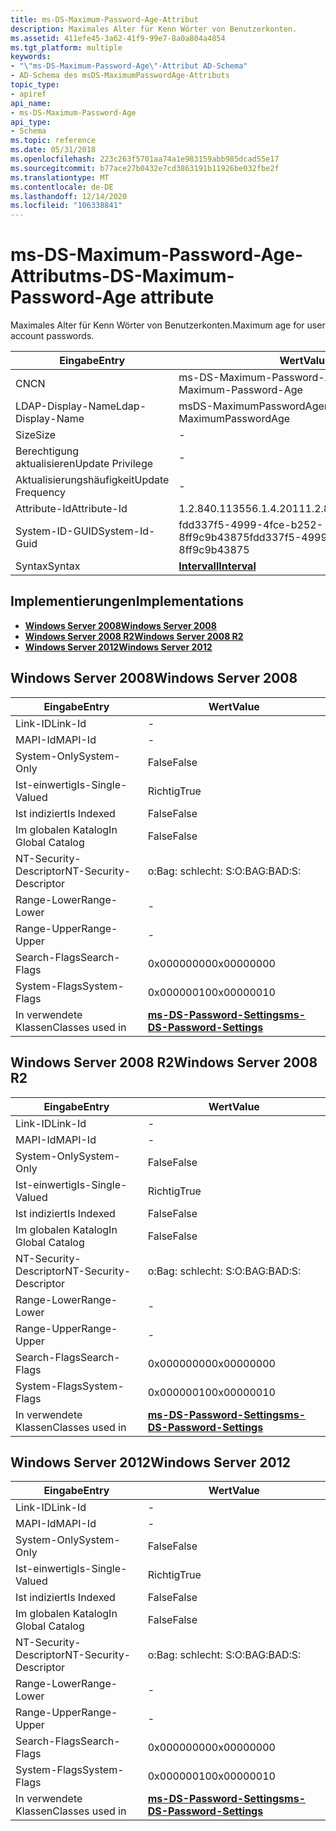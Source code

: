 ```yaml
---
title: ms-DS-Maximum-Password-Age-Attribut
description: Maximales Alter für Kenn Wörter von Benutzerkonten.
ms.assetid: 411efe45-3a62-41f9-99e7-8a0a804a4854
ms.tgt_platform: multiple
keywords:
- "\"ms-DS-Maximum-Password-Age\"-Attribut AD-Schema"
- AD-Schema des msDS-MaximumPasswordAge-Attributs
topic_type:
- apiref
api_name:
- ms-DS-Maximum-Password-Age
api_type:
- Schema
ms.topic: reference
ms.date: 05/31/2018
ms.openlocfilehash: 223c263f5701aa74a1e983159abb985dcad55e17
ms.sourcegitcommit: b77ace27b0432e7cd3863191b11926be032fbe2f
ms.translationtype: MT
ms.contentlocale: de-DE
ms.lasthandoff: 12/14/2020
ms.locfileid: "106338841"
---
```

# <a name="ms-ds-maximum-password-age-attribute"></a><span data-ttu-id="aca49-105">ms-DS-Maximum-Password-Age-Attribut</span><span class="sxs-lookup"><span data-stu-id="aca49-105">ms-DS-Maximum-Password-Age attribute</span></span>

<span data-ttu-id="aca49-106">Maximales Alter für Kenn Wörter von Benutzerkonten.</span><span class="sxs-lookup"><span data-stu-id="aca49-106">Maximum age for user account passwords.</span></span>



| <span data-ttu-id="aca49-107">Eingabe</span><span class="sxs-lookup"><span data-stu-id="aca49-107">Entry</span></span> | <span data-ttu-id="aca49-108">Wert</span><span class="sxs-lookup"><span data-stu-id="aca49-108">Value</span></span> |
|-------------------|--------------------------------------|
| <span data-ttu-id="aca49-109">CN</span><span class="sxs-lookup"><span data-stu-id="aca49-109">CN</span></span>                | <span data-ttu-id="aca49-110">ms-DS-Maximum-Password-Age</span><span class="sxs-lookup"><span data-stu-id="aca49-110">ms-DS-Maximum-Password-Age</span></span>           |
| <span data-ttu-id="aca49-111">LDAP-Display-Name</span><span class="sxs-lookup"><span data-stu-id="aca49-111">Ldap-Display-Name</span></span> | <span data-ttu-id="aca49-112">msDS-MaximumPasswordAge</span><span class="sxs-lookup"><span data-stu-id="aca49-112">msDS-MaximumPasswordAge</span></span>              |
| <span data-ttu-id="aca49-113">Size</span><span class="sxs-lookup"><span data-stu-id="aca49-113">Size</span></span>              | \-                                   |
| <span data-ttu-id="aca49-114">Berechtigung aktualisieren</span><span class="sxs-lookup"><span data-stu-id="aca49-114">Update Privilege</span></span>  | \-                                   |
| <span data-ttu-id="aca49-115">Aktualisierungshäufigkeit</span><span class="sxs-lookup"><span data-stu-id="aca49-115">Update Frequency</span></span>  | \-                                   |
| <span data-ttu-id="aca49-116">Attribute-Id</span><span class="sxs-lookup"><span data-stu-id="aca49-116">Attribute-Id</span></span>      | <span data-ttu-id="aca49-117">1.2.840.113556.1.4.2011</span><span class="sxs-lookup"><span data-stu-id="aca49-117">1.2.840.113556.1.4.2011</span></span>              |
| <span data-ttu-id="aca49-118">System-ID-GUID</span><span class="sxs-lookup"><span data-stu-id="aca49-118">System-Id-Guid</span></span>    | <span data-ttu-id="aca49-119">fdd337f5-4999-4fce-b252-8ff9c9b43875</span><span class="sxs-lookup"><span data-stu-id="aca49-119">fdd337f5-4999-4fce-b252-8ff9c9b43875</span></span> |
| <span data-ttu-id="aca49-120">Syntax</span><span class="sxs-lookup"><span data-stu-id="aca49-120">Syntax</span></span>            | [<span data-ttu-id="aca49-121">**Intervall**</span><span class="sxs-lookup"><span data-stu-id="aca49-121">**Interval**</span></span>](s-interval.md)       |



## <a name="implementations"></a><span data-ttu-id="aca49-122">Implementierungen</span><span class="sxs-lookup"><span data-stu-id="aca49-122">Implementations</span></span>

-   [<span data-ttu-id="aca49-123">**Windows Server 2008**</span><span class="sxs-lookup"><span data-stu-id="aca49-123">**Windows Server 2008**</span></span>](#windows-server-2008)
-   [<span data-ttu-id="aca49-124">**Windows Server 2008 R2**</span><span class="sxs-lookup"><span data-stu-id="aca49-124">**Windows Server 2008 R2**</span></span>](#windows-server-2008-r2)
-   [<span data-ttu-id="aca49-125">**Windows Server 2012**</span><span class="sxs-lookup"><span data-stu-id="aca49-125">**Windows Server 2012**</span></span>](#windows-server-2012)

## <a name="windows-server-2008"></a><span data-ttu-id="aca49-126">Windows Server 2008</span><span class="sxs-lookup"><span data-stu-id="aca49-126">Windows Server 2008</span></span>



| <span data-ttu-id="aca49-127">Eingabe</span><span class="sxs-lookup"><span data-stu-id="aca49-127">Entry</span></span> | <span data-ttu-id="aca49-128">Wert</span><span class="sxs-lookup"><span data-stu-id="aca49-128">Value</span></span> |
|------------------------|-----------------------------------------------------------------------|
| <span data-ttu-id="aca49-129">Link-ID</span><span class="sxs-lookup"><span data-stu-id="aca49-129">Link-Id</span></span>                | \-                                                                    |
| <span data-ttu-id="aca49-130">MAPI-Id</span><span class="sxs-lookup"><span data-stu-id="aca49-130">MAPI-Id</span></span>                | \-                                                                    |
| <span data-ttu-id="aca49-131">System-Only</span><span class="sxs-lookup"><span data-stu-id="aca49-131">System-Only</span></span>            | <span data-ttu-id="aca49-132">False</span><span class="sxs-lookup"><span data-stu-id="aca49-132">False</span></span>                                                                 |
| <span data-ttu-id="aca49-133">Ist-einwertig</span><span class="sxs-lookup"><span data-stu-id="aca49-133">Is-Single-Valued</span></span>       | <span data-ttu-id="aca49-134">Richtig</span><span class="sxs-lookup"><span data-stu-id="aca49-134">True</span></span>                                                                  |
| <span data-ttu-id="aca49-135">Ist indiziert</span><span class="sxs-lookup"><span data-stu-id="aca49-135">Is Indexed</span></span>             | <span data-ttu-id="aca49-136">False</span><span class="sxs-lookup"><span data-stu-id="aca49-136">False</span></span>                                                                 |
| <span data-ttu-id="aca49-137">Im globalen Katalog</span><span class="sxs-lookup"><span data-stu-id="aca49-137">In Global Catalog</span></span>      | <span data-ttu-id="aca49-138">False</span><span class="sxs-lookup"><span data-stu-id="aca49-138">False</span></span>                                                                 |
| <span data-ttu-id="aca49-139">NT-Security-Descriptor</span><span class="sxs-lookup"><span data-stu-id="aca49-139">NT-Security-Descriptor</span></span> | <span data-ttu-id="aca49-140">o:Bag: schlecht: S:</span><span class="sxs-lookup"><span data-stu-id="aca49-140">O:BAG:BAD:S:</span></span>                                                          |
| <span data-ttu-id="aca49-141">Range-Lower</span><span class="sxs-lookup"><span data-stu-id="aca49-141">Range-Lower</span></span>            | \-                                                                    |
| <span data-ttu-id="aca49-142">Range-Upper</span><span class="sxs-lookup"><span data-stu-id="aca49-142">Range-Upper</span></span>            | \-                                                                    |
| <span data-ttu-id="aca49-143">Search-Flags</span><span class="sxs-lookup"><span data-stu-id="aca49-143">Search-Flags</span></span>           | <span data-ttu-id="aca49-144">0x00000000</span><span class="sxs-lookup"><span data-stu-id="aca49-144">0x00000000</span></span>                                                            |
| <span data-ttu-id="aca49-145">System-Flags</span><span class="sxs-lookup"><span data-stu-id="aca49-145">System-Flags</span></span>           | <span data-ttu-id="aca49-146">0x00000010</span><span class="sxs-lookup"><span data-stu-id="aca49-146">0x00000010</span></span>                                                            |
| <span data-ttu-id="aca49-147">In verwendete Klassen</span><span class="sxs-lookup"><span data-stu-id="aca49-147">Classes used in</span></span>        | [<span data-ttu-id="aca49-148">**ms-DS-Password-Settings**</span><span class="sxs-lookup"><span data-stu-id="aca49-148">**ms-DS-Password-Settings**</span></span>](c-msds-passwordsettings.md)<br/> |



## <a name="windows-server-2008-r2"></a><span data-ttu-id="aca49-149">Windows Server 2008 R2</span><span class="sxs-lookup"><span data-stu-id="aca49-149">Windows Server 2008 R2</span></span>



| <span data-ttu-id="aca49-150">Eingabe</span><span class="sxs-lookup"><span data-stu-id="aca49-150">Entry</span></span> | <span data-ttu-id="aca49-151">Wert</span><span class="sxs-lookup"><span data-stu-id="aca49-151">Value</span></span> |
|------------------------|-----------------------------------------------------------------------|
| <span data-ttu-id="aca49-152">Link-ID</span><span class="sxs-lookup"><span data-stu-id="aca49-152">Link-Id</span></span>                | \-                                                                    |
| <span data-ttu-id="aca49-153">MAPI-Id</span><span class="sxs-lookup"><span data-stu-id="aca49-153">MAPI-Id</span></span>                | \-                                                                    |
| <span data-ttu-id="aca49-154">System-Only</span><span class="sxs-lookup"><span data-stu-id="aca49-154">System-Only</span></span>            | <span data-ttu-id="aca49-155">False</span><span class="sxs-lookup"><span data-stu-id="aca49-155">False</span></span>                                                                 |
| <span data-ttu-id="aca49-156">Ist-einwertig</span><span class="sxs-lookup"><span data-stu-id="aca49-156">Is-Single-Valued</span></span>       | <span data-ttu-id="aca49-157">Richtig</span><span class="sxs-lookup"><span data-stu-id="aca49-157">True</span></span>                                                                  |
| <span data-ttu-id="aca49-158">Ist indiziert</span><span class="sxs-lookup"><span data-stu-id="aca49-158">Is Indexed</span></span>             | <span data-ttu-id="aca49-159">False</span><span class="sxs-lookup"><span data-stu-id="aca49-159">False</span></span>                                                                 |
| <span data-ttu-id="aca49-160">Im globalen Katalog</span><span class="sxs-lookup"><span data-stu-id="aca49-160">In Global Catalog</span></span>      | <span data-ttu-id="aca49-161">False</span><span class="sxs-lookup"><span data-stu-id="aca49-161">False</span></span>                                                                 |
| <span data-ttu-id="aca49-162">NT-Security-Descriptor</span><span class="sxs-lookup"><span data-stu-id="aca49-162">NT-Security-Descriptor</span></span> | <span data-ttu-id="aca49-163">o:Bag: schlecht: S:</span><span class="sxs-lookup"><span data-stu-id="aca49-163">O:BAG:BAD:S:</span></span>                                                          |
| <span data-ttu-id="aca49-164">Range-Lower</span><span class="sxs-lookup"><span data-stu-id="aca49-164">Range-Lower</span></span>            | \-                                                                    |
| <span data-ttu-id="aca49-165">Range-Upper</span><span class="sxs-lookup"><span data-stu-id="aca49-165">Range-Upper</span></span>            | \-                                                                    |
| <span data-ttu-id="aca49-166">Search-Flags</span><span class="sxs-lookup"><span data-stu-id="aca49-166">Search-Flags</span></span>           | <span data-ttu-id="aca49-167">0x00000000</span><span class="sxs-lookup"><span data-stu-id="aca49-167">0x00000000</span></span>                                                            |
| <span data-ttu-id="aca49-168">System-Flags</span><span class="sxs-lookup"><span data-stu-id="aca49-168">System-Flags</span></span>           | <span data-ttu-id="aca49-169">0x00000010</span><span class="sxs-lookup"><span data-stu-id="aca49-169">0x00000010</span></span>                                                            |
| <span data-ttu-id="aca49-170">In verwendete Klassen</span><span class="sxs-lookup"><span data-stu-id="aca49-170">Classes used in</span></span>        | [<span data-ttu-id="aca49-171">**ms-DS-Password-Settings**</span><span class="sxs-lookup"><span data-stu-id="aca49-171">**ms-DS-Password-Settings**</span></span>](c-msds-passwordsettings.md)<br/> |



## <a name="windows-server-2012"></a><span data-ttu-id="aca49-172">Windows Server 2012</span><span class="sxs-lookup"><span data-stu-id="aca49-172">Windows Server 2012</span></span>



| <span data-ttu-id="aca49-173">Eingabe</span><span class="sxs-lookup"><span data-stu-id="aca49-173">Entry</span></span> | <span data-ttu-id="aca49-174">Wert</span><span class="sxs-lookup"><span data-stu-id="aca49-174">Value</span></span> |
|------------------------|-----------------------------------------------------------------------|
| <span data-ttu-id="aca49-175">Link-ID</span><span class="sxs-lookup"><span data-stu-id="aca49-175">Link-Id</span></span>                | \-                                                                    |
| <span data-ttu-id="aca49-176">MAPI-Id</span><span class="sxs-lookup"><span data-stu-id="aca49-176">MAPI-Id</span></span>                | \-                                                                    |
| <span data-ttu-id="aca49-177">System-Only</span><span class="sxs-lookup"><span data-stu-id="aca49-177">System-Only</span></span>            | <span data-ttu-id="aca49-178">False</span><span class="sxs-lookup"><span data-stu-id="aca49-178">False</span></span>                                                                 |
| <span data-ttu-id="aca49-179">Ist-einwertig</span><span class="sxs-lookup"><span data-stu-id="aca49-179">Is-Single-Valued</span></span>       | <span data-ttu-id="aca49-180">Richtig</span><span class="sxs-lookup"><span data-stu-id="aca49-180">True</span></span>                                                                  |
| <span data-ttu-id="aca49-181">Ist indiziert</span><span class="sxs-lookup"><span data-stu-id="aca49-181">Is Indexed</span></span>             | <span data-ttu-id="aca49-182">False</span><span class="sxs-lookup"><span data-stu-id="aca49-182">False</span></span>                                                                 |
| <span data-ttu-id="aca49-183">Im globalen Katalog</span><span class="sxs-lookup"><span data-stu-id="aca49-183">In Global Catalog</span></span>      | <span data-ttu-id="aca49-184">False</span><span class="sxs-lookup"><span data-stu-id="aca49-184">False</span></span>                                                                 |
| <span data-ttu-id="aca49-185">NT-Security-Descriptor</span><span class="sxs-lookup"><span data-stu-id="aca49-185">NT-Security-Descriptor</span></span> | <span data-ttu-id="aca49-186">o:Bag: schlecht: S:</span><span class="sxs-lookup"><span data-stu-id="aca49-186">O:BAG:BAD:S:</span></span>                                                          |
| <span data-ttu-id="aca49-187">Range-Lower</span><span class="sxs-lookup"><span data-stu-id="aca49-187">Range-Lower</span></span>            | \-                                                                    |
| <span data-ttu-id="aca49-188">Range-Upper</span><span class="sxs-lookup"><span data-stu-id="aca49-188">Range-Upper</span></span>            | \-                                                                    |
| <span data-ttu-id="aca49-189">Search-Flags</span><span class="sxs-lookup"><span data-stu-id="aca49-189">Search-Flags</span></span>           | <span data-ttu-id="aca49-190">0x00000000</span><span class="sxs-lookup"><span data-stu-id="aca49-190">0x00000000</span></span>                                                            |
| <span data-ttu-id="aca49-191">System-Flags</span><span class="sxs-lookup"><span data-stu-id="aca49-191">System-Flags</span></span>           | <span data-ttu-id="aca49-192">0x00000010</span><span class="sxs-lookup"><span data-stu-id="aca49-192">0x00000010</span></span>                                                            |
| <span data-ttu-id="aca49-193">In verwendete Klassen</span><span class="sxs-lookup"><span data-stu-id="aca49-193">Classes used in</span></span>        | [<span data-ttu-id="aca49-194">**ms-DS-Password-Settings**</span><span class="sxs-lookup"><span data-stu-id="aca49-194">**ms-DS-Password-Settings**</span></span>](c-msds-passwordsettings.md)<br/> |



 

 





